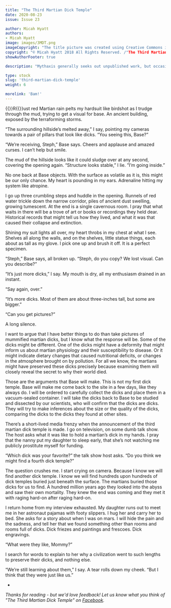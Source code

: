 ```yaml
---
title: "The Third Martian Dick Temple"
date: 2020-08-23
issue: Issue 23

author: Micah Hyatt
authors: 
- Micah Hyatt
image: images/3MDT.png
imageCopyright: "The title picture was created using Creative Commons images - many thanks to the following creators: [Layers](https://pixabay.com/illustrations/oil-painting-paint-painting-artist-5285514/), and [tomw77](https://pixabay.com/photos/columns-doorway-stone-arches-452590/)."
copyright: "© Micah Hyatt 2018 All Rights Reserved. /"The Third Martian Dick Temple/ was originally published in [Daily Science Fiction](https://dailysciencefiction.com/)."
showAuthorFooter: true

description: "Mythaxis generally seeks out unpublished work, but occasionally a story comes along that leaves the kind of impression that you want to land again. Micah Hyatt's perfectly crafted piece of flash fiction is just such a thing: a short, sharp, knock-out punch of a story, with a killer final line."

type: stock
slug: 'third-martian-dick-temple'
weight: 6

morelink: 'Bam!'
---
```


{{<glyph>}}R{{</glyph>}}ust red Martian rain pelts my hardsuit like birdshot as I trudge through the mud, trying to get a visual for base. An ancient building, exposed by the terraforming storms. 

“The surrounding hillside’s melted away,” I say, pointing my cameras towards a pair of pillars that look like dicks.  “You seeing this, Base?” 

“We’re receiving, Steph,” Base says. Cheers and applause and amazed curses. I can’t help but smile.

The mud of the hillside looks like it could sludge over at any second, covering the opening again. “Structure looks stable,” I lie. ”I’m going inside.”

No one back at Base objects. With the surface as volatile as it is, this might be our only chance. My heart is pounding in my ears. Adrenaline hitting my system like atropine.

I go up three crumbling steps and huddle in the opening. Runnels of red water trickle down the narrow corridor, piles of ancient dust swelling, growing tumescent. At the end is a single cavernous room. I pray that what waits in there will be a trove of art or books or recordings they held dear. Historical records that might tell us how they lived, and what it was that caused their collapse and extinction.  

Shining my suit lights all over, my heart throbs in my chest at what I see.  Shelves all along the walls, and on the shelves, little statue things, each about as tall as my glove. I pick one up and brush it off. It is a perfect specimen.

“Steph,” Base says, all broken up. “Steph, do you copy? We lost visual. Can you describe?”

“It’s just more dicks,” I say. My mouth is dry, all my enthusiasm drained in an instant. 

“Say again, over.”

“It’s more dicks. Most of them are about three-inches tall, but some are bigger.”

“Can you get pictures?”

A long silence.

I want to argue that I have better things to do than take pictures of mummified martian dicks, but I know what the response will be. Some of the dicks might be different. One of the dicks might have a deformity that might inform us about martian physiology and their susceptibility to disease. Or it might indicate dietary changes that caused nutritional deficits, or changes in the atmosphere brought on by pollution. For all we know, the martians might have preserved these dicks precisely because examining them will closely reveal the secret to why their world died. 

Those are the arguments that Base will make. This is not my first dick temple. Base will make me come back to the site in a few days, like they always do. I will be ordered to carefully collect the dicks and place them in a vacuum-sealed container. I will take the dicks back to Base to be studied and dissected by our scientists, who will confirm that the dicks are dicks. They will try to make inferences about the size or the quality of the dicks, comparing the dicks to the dicks they found at other sites. 

There’s a short-lived media frenzy when the announcement of the third martian dick temple is made. I go on television, on some dumb talk show. The host asks what it was like to hold a martian’s dick in my hands. I pray that the nanny put my daughter to sleep early, that she’s not watching me publicly prostitute myself for funding. 

“Which dick was your favorite?” the talk show host asks. “Do you think we might find a fourth dick temple?”

The question crushes me. I start crying on camera. Because I know we will find another dick temple. I know we will find hundreds upon hundreds of dick temples buried just beneath the surface. The martians buried those dicks for us to find. A hundred million years ago they looked into the abyss and saw their own mortality. They knew the end was coming and they met it with raging hard-on after raging hard-on. 

I return home from my interview exhausted. My daughter runs out to meet me in her astronaut pajamas with footy slippers. I hug her and carry her to bed. She asks for a story about when I was on mars. I will hide the pain and the sadness, and tell her that we found something other than rooms and rooms full of dicks. Dick friezes and paintings and frescoes. Dick engravings. 

“What were they like, Mommy?”

I search for words to explain to her why a civilization went to such lengths to preserve their dicks, and nothing else. 

“We’re still learning about them,” I say. A tear rolls down my cheek. “But I think that they were just like us.”

-

*Thanks for reading - but we'd love feedback! Let us know what you think of "The Third Martian Dick Temple" on [Facebook](https://www.facebook.com/MythaxisMagazine/posts/103848768202791).*
